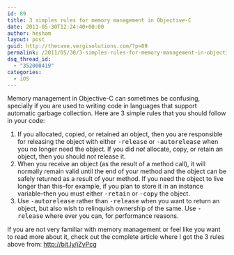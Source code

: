 ```yaml
---
id: 89
title: 3 simples rules for memory management in Objective-C
date: 2011-05-30T12:24:40+00:00
author: hesham
layout: post
guid: http://thecave.vergisolutions.com/?p=89
permalink: /2011/05/30/3-simples-rules-for-memory-management-in-objective-c/
dsq_thread_id:
  - "352000419"
categories:
  - iOS
---
```

<div>
  Memory management in Objective-C can sometimes be confusing, specially if you are used to writing code in languages that support automatic garbage collection. Here are 3 simple rules that you should follow in your code:
</div>

  1. If you allocated, copied, or retained an object, then you are responsible for releasing the object with either <tt>-release</tt> or <tt>-autorelease</tt> when you no longer need the object. If you did _not_ allocate, copy, or retain an object, then you should _not_ release it.
  2. When you receive an object (as the result of a method call), it will normally remain valid until the end of your method and the object can be safely returned as a result of your method. If you need the object to live longer than this&#8211;for example, if you plan to store it in an instance variable&#8211;then you must either <tt>-retain</tt> or <tt>-copy</tt> the object.
  3. Use <tt>-autorelease</tt> rather than <tt>-release</tt> when you want to return an object, but also wish to relinquish ownership of the same. Use <tt>-release</tt> where ever you can, for performance reasons.

If you are not very familiar with memory management or feel like you want to read more about it, check out the complete article where I got the 3 rules above from: http://bit.ly/jZyPcg
